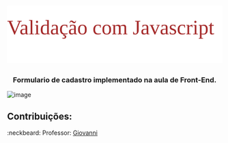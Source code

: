 <h1 align="center"><a><img src="https://github.com/rafaelrodrigopa/HTML/blob/master/ValidacaoFormulario/img/title.svg"></a></h1>

### <p align="center">Formulario de cadastro implementado na aula de Front-End.</p>

![image](https://user-images.githubusercontent.com/27809524/83314455-dbcba200-a1f0-11ea-9196-e5403828c9af.png)

## Contribuições:

:neckbeard: Professor: [Giovanni](https://github.com/giovannirp)
